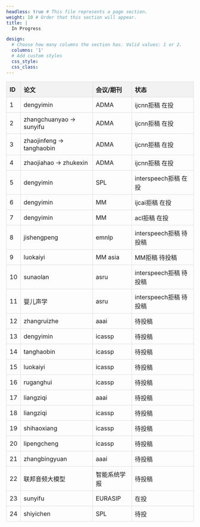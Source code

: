 ```yaml
---
headless: true # This file represents a page section.
weight: 10 # Order that this section will appear.
title: |
  In Progress

design:
  # Choose how many columns the section has. Valid values: 1 or 2.
  columns: '1'
  # Add custom styles
  css_style:
  css_class:
---
```

<style>
  table {
    border-collapse: collapse;
  }

  th {
    background-color: #f2f2f2;
    border: 1px solid #ddd;
    padding: 8px;
    text-align: left;
  }

  td {
    border: 1px solid #ddd;
    padding: 8px;
  }
</style>
<div align=center>
<table>
  <tr>
    <th>ID</th>
    <th>论文</th>
    <th>会议/期刊</th>
    <th>状态</th>
  </tr>
  <tr>
    <td>1</td>
    <td>dengyimin</td>
    <td>ADMA</td>
    <td>ijcnn拒稿 在投</td>
  </tr>
  <tr>
    <td>2</td>
    <td>zhangchuanyao -&gt; sunyifu</td>
    <td>ADMA</td>
    <td>ijcnn拒稿 在投</td>
  </tr>
  <tr>
    <td>3</td>
    <td>zhaojinfeng -&gt; tanghaobin</td>
    <td>ADMA</td>
    <td>ijcnn拒稿 在投</td>
  </tr>
  <tr>
    <td>4</td>
    <td>zhaojiahao -&gt; zhukexin</td>
    <td>ADMA</td>
    <td>ijcnn拒稿 在投</td>
  </tr>
  <tr>
    <td>5</td>
    <td>dengyimin</td>
    <td>SPL</td>
    <td>interspeech拒稿 在投</td>
  </tr>
  <tr>
    <td>6</td>
    <td>dengyimin</td>
    <td>MM</td>
    <td>ijcai拒稿 在投</td>
  </tr>
  <tr>
    <td>7</td>
    <td>dengyimin</td>
    <td>MM</td>
    <td>acl拒稿 在投</td>
  </tr>
  <tr>
    <td>8</td>
    <td>jishengpeng</td>
    <td>emnlp</td>
    <td>interspeech拒稿 待投稿</td>
  </tr>
  <tr>
    <td>9</td>
    <td>luokaiyi</td>
    <td>MM asia</td>
    <td>MM拒稿 待投稿</td>
  </tr>
  <tr>
    <td>10</td>
    <td>sunaolan</td>
    <td>asru</td>
    <td>interspeech拒稿 待投稿</td>
  </tr>
  <tr>
    <td>11</td>
    <td>婴儿声学</td>
    <td>asru</td>
    <td>interspeech拒稿 待投稿</td>
  </tr>
  <tr>
    <td>12</td>
    <td>zhangruizhe</td>
    <td>aaai</td>
    <td>待投稿</td>
  </tr>
  <tr>
    <td>13</td>
    <td>dengyimin</td>
    <td>icassp</td>
    <td>待投稿</td>
  </tr>
  <tr>
    <td>14</td>
    <td>tanghaobin</td>
    <td>icassp</td>
    <td>待投稿</td>
  </tr>
  <tr>
    <td>15</td>
    <td>luokaiyi</td>
    <td>icassp</td>
    <td>待投稿</td>
  </tr>
  <tr>
    <td>16</td>
    <td>ruganghui</td>
    <td>icassp</td>
    <td>待投稿</td>
  </tr>
  <tr>
    <td>17</td>
    <td>liangziqi</td>
    <td>aaai</td>
    <td>待投稿</td>
  </tr>
  <tr>
    <td>18</td>
    <td>liangziqi</td>
    <td>icassp</td>
    <td>待投稿</td>
  </tr>
  <tr>
    <td>19</td>
    <td>shihaoxiang</td>
    <td>icassp</td>
    <td>待投稿</td>
  </tr>
  <tr>
    <td>20</td>
    <td>lipengcheng</td>
    <td>icassp</td>
    <td>待投稿</td>
  </tr>
  <tr>
    <td>21</td>
    <td>zhangbingyuan</td>
    <td>aaai</td>
    <td>待投稿</td>
  </tr>
  <tr>
    <td>22</td>
    <td>联邦音频大模型</td>
    <td>智能系统学报</td>
    <td>待投稿</td>
  </tr>
   <tr>
    <td>23</td>
    <td>sunyifu</td>
    <td>EURASIP </td>
    <td>在投</td>
  </tr>
    <tr>
    <td>24</td>
    <td>shiyichen</td>
    <td>SPL </td>
    <td>待投</td>
  </tr>
</table>
</div>